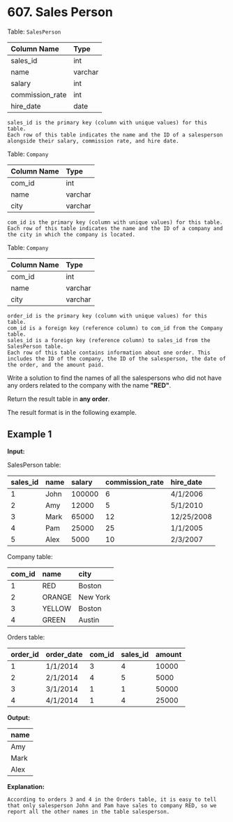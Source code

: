 # 607. Sales Person

Table: `SalesPerson`

| Column Name     | Type    |
| :-------------- | :------ |
| sales_id        | int     |
| name            | varchar |
| salary          | int     |
| commission_rate | int     |
| hire_date       | date    |

```text
sales_id is the primary key (column with unique values) for this table.
Each row of this table indicates the name and the ID of a salesperson alongside their salary, commission rate, and hire date.
```

Table: `Company`

| Column Name | Type    |
| :---------- | :------ |
| com_id      | int     |
| name        | varchar |
| city        | varchar |

```text
com_id is the primary key (column with unique values) for this table.
Each row of this table indicates the name and the ID of a company and the city in which the company is located.
```

Table: `Company`

| Column Name | Type    |
| :---------- | :------ |
| com_id      | int     |
| name        | varchar |
| city        | varchar |

```text
order_id is the primary key (column with unique values) for this table.
com_id is a foreign key (reference column) to com_id from the Company table.
sales_id is a foreign key (reference column) to sales_id from the SalesPerson table.
Each row of this table contains information about one order. This includes the ID of the company, the ID of the salesperson, the date of the order, and the amount paid.
```

Write a solution to find the names of all the salespersons who did not have any orders related to the company with the name **"RED"**.

Return the result table in **any order**.

The result format is in the following example.

## Example 1

**Input:**

SalesPerson table:

| sales_id | name | salary | commission_rate | hire_date  |
| :------- | :--- | :----- | :-------------- | :--------- |
| 1        | John | 100000 | 6               | 4/1/2006   |
| 2        | Amy  | 12000  | 5               | 5/1/2010   |
| 3        | Mark | 65000  | 12              | 12/25/2008 |
| 4        | Pam  | 25000  | 25              | 1/1/2005   |
| 5        | Alex | 5000   | 10              | 2/3/2007   |

Company table:

| com_id | name   | city     |
| :----- | :----- | :------- |
| 1      | RED    | Boston   |
| 2      | ORANGE | New York |
| 3      | YELLOW | Boston   |
| 4      | GREEN  | Austin   |

Orders table:

| order_id | order_date | com_id | sales_id | amount |
| :------- | :--------- | :----- | :------- | :----- |
| 1        | 1/1/2014   | 3      | 4        | 10000  |
| 2        | 2/1/2014   | 4      | 5        | 5000   |
| 3        | 3/1/2014   | 1      | 1        | 50000  |
| 4        | 4/1/2014   | 1      | 4        | 25000  |

**Output:**

| name |
| :--- |
| Amy  |
| Mark |
| Alex |

**Explanation:**

```text
According to orders 3 and 4 in the Orders table, it is easy to tell that only salesperson John and Pam have sales to company RED, so we report all the other names in the table salesperson.
```

